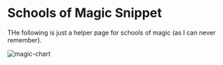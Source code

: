 # Schools of Magic Snippet
THe following is just a helper page for schools of magic (as I can never remember).

![magic-chart](https://github.com/Syrkres/oRPG-Snippets/assets/99834871/290a15d4-085f-4fad-8888-3f0079e43cdf)
